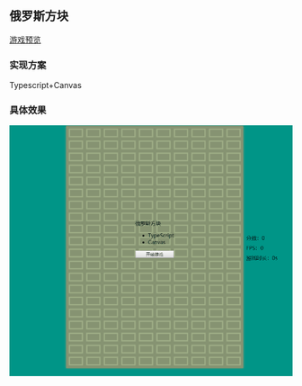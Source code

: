 ## 俄罗斯方块
[游戏预览](https://ddztomcat.github.io/eluosi/)

### 实现方案
Typescript+Canvas

### 具体效果
![](hehe.gif)